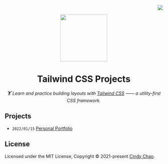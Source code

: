 <!-- badges -->
<div align="right">

  [![](https://img.shields.io/github/license/chenxuanzzy/tailwindcss-project.svg?style=flat-square)](./LICENSE)

</div>

<!-- title, description and logo -->
<div align="center">

  <img src="https://i.imgur.com/fh1gUB7.png" height=150 />

  # Tailwind CSS Projects

  _🏋️ Learn and practice building layouts with [Tailwind CSS](https://tailwindcss.com/) —— a utility-first CSS framework._

</div>

## Projects

- `2022/01/15` [Personal Portfolio](./personal-portfolio/)

## License

Licensed under the MIT License, Copyright © 2021-present [Cindy Chao](https://github.com/chenxuanzzy).